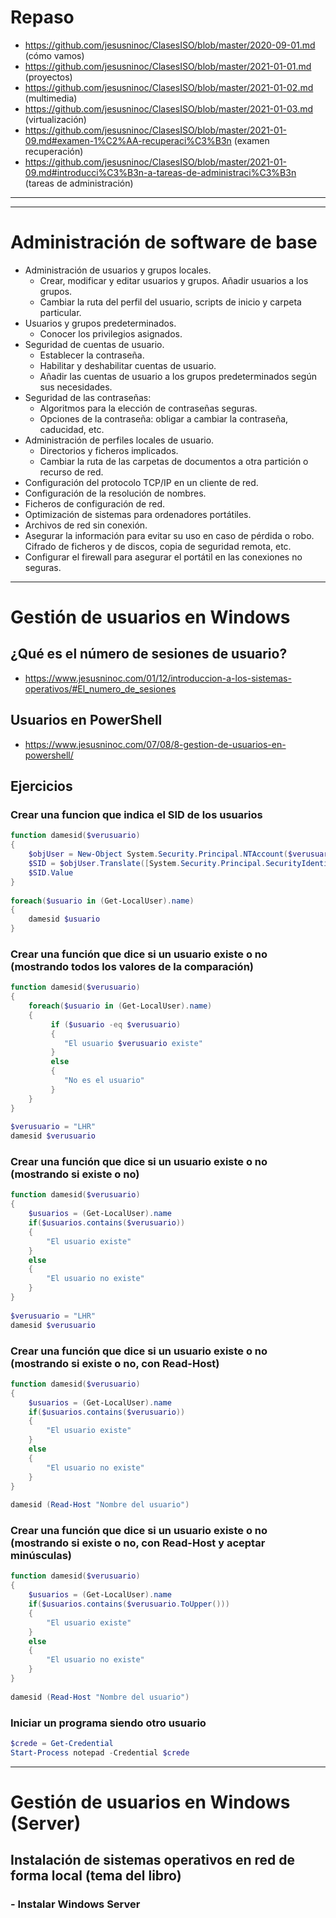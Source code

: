 # Repaso
* https://github.com/jesusninoc/ClasesISO/blob/master/2020-09-01.md (cómo vamos)
* https://github.com/jesusninoc/ClasesISO/blob/master/2021-01-01.md (proyectos)
* https://github.com/jesusninoc/ClasesISO/blob/master/2021-01-02.md (multimedia)
* https://github.com/jesusninoc/ClasesISO/blob/master/2021-01-03.md (virtualización)
* https://github.com/jesusninoc/ClasesISO/blob/master/2021-01-09.md#examen-1%C2%AA-recuperaci%C3%B3n (examen recuperación)
* https://github.com/jesusninoc/ClasesISO/blob/master/2021-01-09.md#introducci%C3%B3n-a-tareas-de-administraci%C3%B3n (tareas de administración)

---------------
---------------

# Administración de software de base

- Administración de usuarios y grupos locales.
  - Crear, modificar y editar usuarios y grupos. Añadir usuarios a los grupos.
  - Cambiar la ruta del perfil del usuario, scripts de inicio y carpeta particular. 
- Usuarios y grupos predeterminados.
  - Conocer los privilegios asignados.
- Seguridad de cuentas de usuario.
  - Establecer la contraseña.
  - Habilitar y deshabilitar cuentas de usuario.
  - Añadir las cuentas de usuario a los grupos predeterminados según sus necesidades.
- Seguridad de las contraseñas:
  - Algoritmos para la elección de contraseñas seguras.
  - Opciones de la contraseña: obligar a cambiar la contraseña, caducidad, etc. 
- Administración de perfiles locales de usuario. 
  - Directorios y ficheros implicados.
  - Cambiar la ruta de las carpetas de documentos a otra partición o recurso de red. 
 - Configuración del protocolo TCP/IP en un cliente de red. 
 - Configuración de la resolución de nombres. 
 - Ficheros de configuración de red. 
 - Optimización de sistemas para ordenadores portátiles.
  - Archivos de red sin conexión.
  - Asegurar la información para evitar su uso en caso de pérdida o robo. Cifrado de ficheros y de discos, copia de seguridad remota, etc.
  - Configurar el firewall para asegurar el portátil en las conexiones no seguras.

--------------

# Gestión de usuarios en Windows

## ¿Qué es el número de sesiones de usuario?
* https://www.jesusninoc.com/01/12/introduccion-a-los-sistemas-operativos/#El_numero_de_sesiones

## Usuarios en PowerShell
* https://www.jesusninoc.com/07/08/8-gestion-de-usuarios-en-powershell/

## Ejercicios

### Crear una funcion que indica el SID de los usuarios
```PowerShell
function damesid($verusuario)
{
    $objUser = New-Object System.Security.Principal.NTAccount($verusuario)
    $SID = $objUser.Translate([System.Security.Principal.SecurityIdentifier])
    $SID.Value
}
 
foreach($usuario in (Get-LocalUser).name)
{
    damesid $usuario
}
```
 
### Crear una función que dice si un usuario existe o no (mostrando todos los valores de la comparación)
```PowerShell
function damesid($verusuario)
{
    foreach($usuario in (Get-LocalUser).name)
    {
         if ($usuario -eq $verusuario)
         {
            "El usuario $verusuario existe"
         }
         else
         {
            "No es el usuario"
         }
    }
}
 
$verusuario = "LHR"
damesid $verusuario
```
 
### Crear una función que dice si un usuario existe o no (mostrando si existe o no)
```PowerShell
function damesid($verusuario)
{
    $usuarios = (Get-LocalUser).name
    if($usuarios.contains($verusuario))
    {
        "El usuario existe"
    }
    else
    {
        "El usuario no existe"
    }
}
 
$verusuario = "LHR"
damesid $verusuario
```

### Crear una función que dice si un usuario existe o no (mostrando si existe o no, con Read-Host)
```PowerShell
function damesid($verusuario)
{
    $usuarios = (Get-LocalUser).name
    if($usuarios.contains($verusuario))
    {
        "El usuario existe"
    }
    else
    {
        "El usuario no existe"
    }
}
 
damesid (Read-Host "Nombre del usuario")
```

### Crear una función que dice si un usuario existe o no (mostrando si existe o no, con Read-Host y aceptar minúsculas)
```PowerShell 
function damesid($verusuario)
{
    $usuarios = (Get-LocalUser).name
    if($usuarios.contains($verusuario.ToUpper()))
    {
        "El usuario existe"
    }
    else
    {
        "El usuario no existe"
    }
}
 
damesid (Read-Host "Nombre del usuario")
```

### Iniciar un programa siendo otro usuario

```PowerShell
$crede = Get-Credential
Start-Process notepad -Credential $crede
```

--------------

# Gestión de usuarios en Windows (Server)

## Instalación de sistemas operativos en red de forma local (tema del libro)
### - Instalar Windows Server
